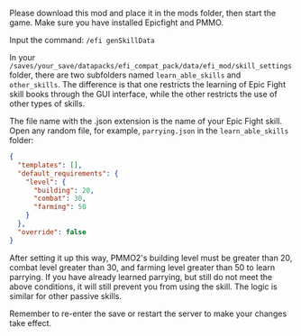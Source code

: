 Please download this mod and place it in the mods folder, then start the game. Make sure you have installed Epicfight and PMMO.

Input the command: `/efi genSkillData`

In your `/saves/your_save/datapacks/efi_compat_pack/data/efi_mod/skill_settings` folder, there are two subfolders named `learn_able_skills` and `other_skills`. The difference is that one restricts the learning of Epic Fight skill books through the GUI interface, while the other restricts the use of other types of skills.

The file name with the .json extension is the name of your Epic Fight skill. Open any random file, for example, `parrying.json` in the `learn_able_skills` folder:

```json
{
  "templates": [],
  "default_requirements": {
    "level": {
      "building": 20,
      "combat": 30,
      "farming": 50
    }
  },
  "override": false
}
```

After setting it up this way, PMMO2's building level must be greater than 20, combat level greater than 30, and farming level greater than 50 to learn parrying. If you have already learned parrying, but still do not meet the above conditions, it will still prevent you from using the skill. The logic is similar for other passive skills.

Remember to re-enter the save or restart the server to make your changes take effect.